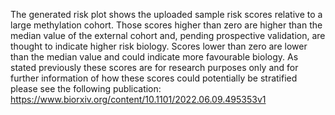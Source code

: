 
The generated risk plot shows the uploaded sample risk scores relative to a large methylation cohort. Those scores higher than zero are higher than the median value of the external cohort and, pending prospective validation, are thought to indicate higher risk biology. Scores lower than zero are lower than the median value and could indicate more favourable biology. 
As stated previously these scores are for research purposes only and for further information of how these scores could potentially be stratified please see the following publication: https://www.biorxiv.org/content/10.1101/2022.06.09.495353v1

